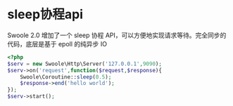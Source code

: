 # sleep协程api

Swoole 2.0 增加了一个 sleep 协程 API，可以方便地实现请求等待。完全同步的代码，底层是基于 epoll 的纯异步 IO 
```php
<?php
$serv = new Swoole\Http\Server('127.0.0.1',9090);
$serv->on('request',function($request,$response){
    Swoole\Coroutine::sleep(0.5);
    $response->end('hello world');
});
$serv->start();
```